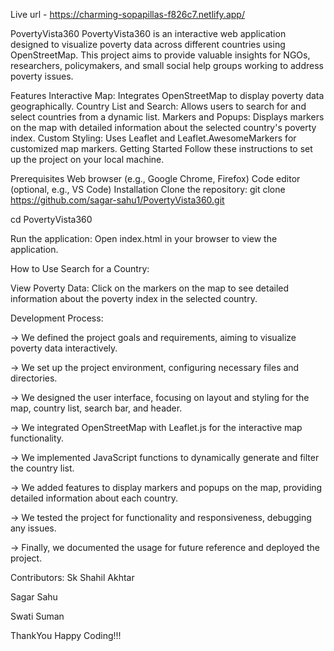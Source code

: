 Live url -
https://charming-sopapillas-f826c7.netlify.app/

PovertyVista360
PovertyVista360 is an interactive web application designed to visualize poverty data across different countries using OpenStreetMap. This project aims to provide valuable insights for NGOs, researchers, policymakers, and small social help groups working to address poverty issues.

Features
Interactive Map: Integrates OpenStreetMap to display poverty data geographically.
Country List and Search: Allows users to search for and select countries from a dynamic list.
Markers and Popups: Displays markers on the map with detailed information about the selected country's poverty index.
Custom Styling: Uses Leaflet and Leaflet.AwesomeMarkers for customized map markers.
Getting Started
Follow these instructions to set up the project on your local machine.

Prerequisites
Web browser (e.g., Google Chrome, Firefox)
Code editor (optional, e.g., VS Code)
Installation
Clone the repository: git clone https://github.com/sagar-sahu1/PovertyVista360.git

cd PovertyVista360

Run the application:
Open index.html in your browser to view the application.

How to Use
Search for a Country:

View Poverty Data: Click on the markers on the map to see detailed information about the poverty index in the selected country.

Development Process:

-> We defined the project goals and requirements, aiming to visualize poverty data interactively.

-> We set up the project environment, configuring necessary files and directories.

-> We designed the user interface, focusing on layout and styling for the map, country list, search bar, and header.

-> We integrated OpenStreetMap with Leaflet.js for the interactive map functionality.

-> We implemented JavaScript functions to dynamically generate and filter the country list.

-> We added features to display markers and popups on the map, providing detailed information about each country.

-> We tested the project for functionality and responsiveness, debugging any issues.

-> Finally, we documented the usage for future reference and deployed the project.

Contributors:
Sk Shahil Akhtar

Sagar Sahu

Swati Suman

ThankYou
Happy Coding!!!
